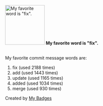 <img src="https://my-badges.github.io/my-badges/favorite-word.png" alt="My favorite word is &quot;fix&quot;." title="My favorite word is &quot;fix&quot;." width="128">
<strong>My favorite word is &quot;fix&quot;.</strong>
<br><br>

My favorite commit message words are:

1. fix (used 2188 times)
2. add (used 1443 times)
3. update (used 1165 times)
4. added (used 1034 times)
5. merge (used 930 times)


Created by <a href="https://github.com/my-badges/my-badges">My Badges</a>